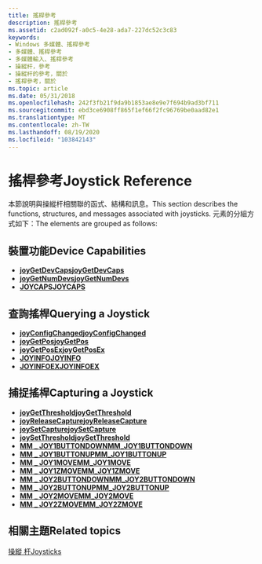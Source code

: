 ```yaml
---
title: 搖桿參考
description: 搖桿參考
ms.assetid: c2ad092f-a0c5-4e28-ada7-227dc52c3c83
keywords:
- Windows 多媒體、搖桿參考
- 多媒體、搖桿參考
- 多媒體輸入、搖桿參考
- 操縱杆，參考
- 操縱杆的參考，關於
- 搖桿參考，關於
ms.topic: article
ms.date: 05/31/2018
ms.openlocfilehash: 242f3fb21f9da9b1853ae8e9e7f694b9ad3bf711
ms.sourcegitcommit: ebd3ce6908ff865f1ef66f2fc96769be0aad82e1
ms.translationtype: MT
ms.contentlocale: zh-TW
ms.lasthandoff: 08/19/2020
ms.locfileid: "103842143"
---
```

# <a name="joystick-reference"></a><span data-ttu-id="ecf8b-109">搖桿參考</span><span class="sxs-lookup"><span data-stu-id="ecf8b-109">Joystick Reference</span></span>

<span data-ttu-id="ecf8b-110">本節說明與操縱杆相關聯的函式、結構和訊息。</span><span class="sxs-lookup"><span data-stu-id="ecf8b-110">This section describes the functions, structures, and messages associated with joysticks.</span></span> <span data-ttu-id="ecf8b-111">元素的分組方式如下：</span><span class="sxs-lookup"><span data-stu-id="ecf8b-111">The elements are grouped as follows:</span></span>

## <a name="device-capabilities"></a><span data-ttu-id="ecf8b-112">裝置功能</span><span class="sxs-lookup"><span data-stu-id="ecf8b-112">Device Capabilities</span></span>

-   [<span data-ttu-id="ecf8b-113">**joyGetDevCaps**</span><span class="sxs-lookup"><span data-stu-id="ecf8b-113">**joyGetDevCaps**</span></span>](/windows/win32/api/joystickapi/nf-joystickapi-joygetdevcaps)
-   [<span data-ttu-id="ecf8b-114">**joyGetNumDevs**</span><span class="sxs-lookup"><span data-stu-id="ecf8b-114">**joyGetNumDevs**</span></span>](/windows/win32/api/joystickapi/nf-joystickapi-joygetnumdevs)
-   [<span data-ttu-id="ecf8b-115">**JOYCAPS**</span><span class="sxs-lookup"><span data-stu-id="ecf8b-115">**JOYCAPS**</span></span>](/windows/win32/api/joystickapi/ns-joystickapi-joycaps)

## <a name="querying-a-joystick"></a><span data-ttu-id="ecf8b-116">查詢搖桿</span><span class="sxs-lookup"><span data-stu-id="ecf8b-116">Querying a Joystick</span></span>

-   [<span data-ttu-id="ecf8b-117">**joyConfigChanged**</span><span class="sxs-lookup"><span data-stu-id="ecf8b-117">**joyConfigChanged**</span></span>](/windows/desktop/api/joystickapi/nf-joystickapi-joyconfigchanged)
-   [<span data-ttu-id="ecf8b-118">**joyGetPos**</span><span class="sxs-lookup"><span data-stu-id="ecf8b-118">**joyGetPos**</span></span>](/windows/win32/api/joystickapi/nf-joystickapi-joygetpos)
-   [<span data-ttu-id="ecf8b-119">**joyGetPosEx**</span><span class="sxs-lookup"><span data-stu-id="ecf8b-119">**joyGetPosEx**</span></span>](/windows/win32/api/joystickapi/nf-joystickapi-joygetposex)
-   [<span data-ttu-id="ecf8b-120">**JOYINFO**</span><span class="sxs-lookup"><span data-stu-id="ecf8b-120">**JOYINFO**</span></span>](/windows/win32/api/joystickapi/ns-joystickapi-joyinfo)
-   [<span data-ttu-id="ecf8b-121">**JOYINFOEX**</span><span class="sxs-lookup"><span data-stu-id="ecf8b-121">**JOYINFOEX**</span></span>](/windows/win32/api/joystickapi/ns-joystickapi-joyinfoex)

## <a name="capturing-a-joystick"></a><span data-ttu-id="ecf8b-122">捕捉搖桿</span><span class="sxs-lookup"><span data-stu-id="ecf8b-122">Capturing a Joystick</span></span>

-   [<span data-ttu-id="ecf8b-123">**joyGetThreshold**</span><span class="sxs-lookup"><span data-stu-id="ecf8b-123">**joyGetThreshold**</span></span>](/windows/win32/api/joystickapi/nf-joystickapi-joygetthreshold)
-   [<span data-ttu-id="ecf8b-124">**joyReleaseCapture**</span><span class="sxs-lookup"><span data-stu-id="ecf8b-124">**joyReleaseCapture**</span></span>](/windows/win32/api/joystickapi/nf-joystickapi-joyreleasecapture)
-   [<span data-ttu-id="ecf8b-125">**joySetCapture**</span><span class="sxs-lookup"><span data-stu-id="ecf8b-125">**joySetCapture**</span></span>](/windows/win32/api/joystickapi/nf-joystickapi-joysetcapture)
-   [<span data-ttu-id="ecf8b-126">**joySetThreshold**</span><span class="sxs-lookup"><span data-stu-id="ecf8b-126">**joySetThreshold**</span></span>](/windows/win32/api/joystickapi/nf-joystickapi-joysetthreshold)
-   [<span data-ttu-id="ecf8b-127">**MM \_ JOY1BUTTONDOWN**</span><span class="sxs-lookup"><span data-stu-id="ecf8b-127">**MM\_JOY1BUTTONDOWN**</span></span>](mm-joy1buttondown.md)
-   [<span data-ttu-id="ecf8b-128">**MM \_ JOY1BUTTONUP**</span><span class="sxs-lookup"><span data-stu-id="ecf8b-128">**MM\_JOY1BUTTONUP**</span></span>](mm-joy1buttonup.md)
-   [<span data-ttu-id="ecf8b-129">**MM \_ JOY1MOVE**</span><span class="sxs-lookup"><span data-stu-id="ecf8b-129">**MM\_JOY1MOVE**</span></span>](mm-joy1move.md)
-   [<span data-ttu-id="ecf8b-130">**MM \_ JOY1ZMOVE**</span><span class="sxs-lookup"><span data-stu-id="ecf8b-130">**MM\_JOY1ZMOVE**</span></span>](mm-joy1zmove.md)
-   [<span data-ttu-id="ecf8b-131">**MM \_ JOY2BUTTONDOWN**</span><span class="sxs-lookup"><span data-stu-id="ecf8b-131">**MM\_JOY2BUTTONDOWN**</span></span>](mm-joy2buttondown.md)
-   [<span data-ttu-id="ecf8b-132">**MM \_ JOY2BUTTONUP**</span><span class="sxs-lookup"><span data-stu-id="ecf8b-132">**MM\_JOY2BUTTONUP**</span></span>](mm-joy2buttonup.md)
-   [<span data-ttu-id="ecf8b-133">**MM \_ JOY2MOVE**</span><span class="sxs-lookup"><span data-stu-id="ecf8b-133">**MM\_JOY2MOVE**</span></span>](mm-joy2move.md)
-   [<span data-ttu-id="ecf8b-134">**MM \_ JOY2ZMOVE**</span><span class="sxs-lookup"><span data-stu-id="ecf8b-134">**MM\_JOY2ZMOVE**</span></span>](mm-joy2zmove.md)

## <a name="related-topics"></a><span data-ttu-id="ecf8b-135">相關主題</span><span class="sxs-lookup"><span data-stu-id="ecf8b-135">Related topics</span></span>

<dl> <dt>

[<span data-ttu-id="ecf8b-136">操縱 杆</span><span class="sxs-lookup"><span data-stu-id="ecf8b-136">Joysticks</span></span>](joysticks.md)
</dt> </dl>

 

 